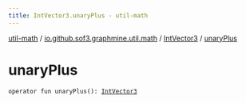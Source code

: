 ```yaml
---
title: IntVector3.unaryPlus - util-math
---
```


[util-math](../../index.html) / [io.github.sof3.graphmine.util.math](../index.html) / [IntVector3](index.html) / [unaryPlus](./unary-plus.html)

# unaryPlus

`operator fun unaryPlus(): `[`IntVector3`](index.html)